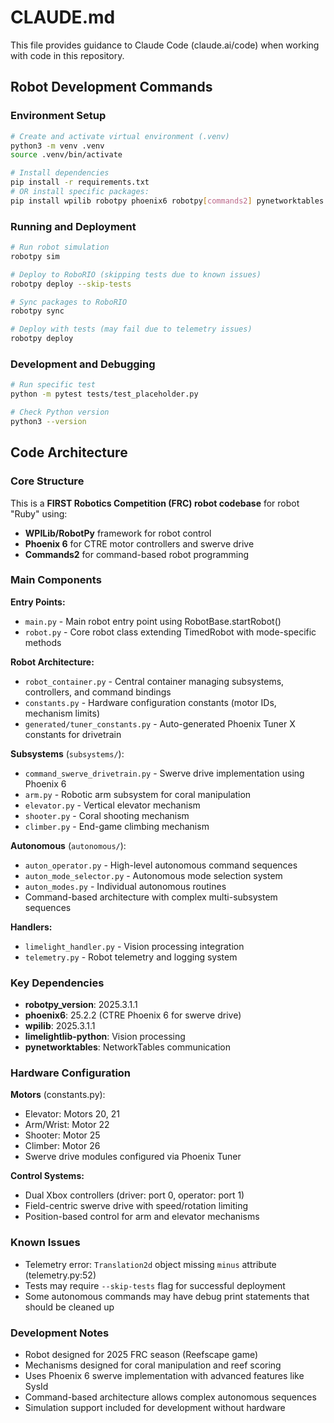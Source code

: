 # CLAUDE.md

This file provides guidance to Claude Code (claude.ai/code) when working with code in this repository.

## Robot Development Commands

### Environment Setup
```bash
# Create and activate virtual environment (.venv)
python3 -m venv .venv
source .venv/bin/activate

# Install dependencies
pip install -r requirements.txt
# OR install specific packages:
pip install wpilib robotpy phoenix6 robotpy[commands2] pynetworktables
```

### Running and Deployment
```bash
# Run robot simulation
robotpy sim

# Deploy to RoboRIO (skipping tests due to known issues)
robotpy deploy --skip-tests

# Sync packages to RoboRIO
robotpy sync

# Deploy with tests (may fail due to telemetry issues)
robotpy deploy
```

### Development and Debugging
```bash
# Run specific test
python -m pytest tests/test_placeholder.py

# Check Python version
python3 --version
```

## Code Architecture

### Core Structure
This is a **FIRST Robotics Competition (FRC) robot codebase** for robot "Ruby" using:
- **WPILib/RobotPy** framework for robot control
- **Phoenix 6** for CTRE motor controllers and swerve drive
- **Commands2** for command-based robot programming

### Main Components

**Entry Points:**
- `main.py` - Main robot entry point using RobotBase.startRobot()
- `robot.py` - Core robot class extending TimedRobot with mode-specific methods

**Robot Architecture:**
- `robot_container.py` - Central container managing subsystems, controllers, and command bindings
- `constants.py` - Hardware configuration constants (motor IDs, mechanism limits)
- `generated/tuner_constants.py` - Auto-generated Phoenix Tuner X constants for drivetrain

**Subsystems** (`subsystems/`):
- `command_swerve_drivetrain.py` - Swerve drive implementation using Phoenix 6
- `arm.py` - Robotic arm subsystem for coral manipulation
- `elevator.py` - Vertical elevator mechanism
- `shooter.py` - Coral shooting mechanism
- `climber.py` - End-game climbing mechanism

**Autonomous** (`autonomous/`):
- `auton_operator.py` - High-level autonomous command sequences
- `auton_mode_selector.py` - Autonomous mode selection system
- `auton_modes.py` - Individual autonomous routines
- Command-based architecture with complex multi-subsystem sequences

**Handlers:**
- `limelight_handler.py` - Vision processing integration
- `telemetry.py` - Robot telemetry and logging system

### Key Dependencies
- **robotpy_version**: 2025.3.1.1
- **phoenix6**: 25.2.2 (CTRE Phoenix 6 for swerve drive)
- **wpilib**: 2025.3.1.1
- **limelightlib-python**: Vision processing
- **pynetworktables**: NetworkTables communication

### Hardware Configuration
**Motors** (constants.py):
- Elevator: Motors 20, 21
- Arm/Wrist: Motor 22
- Shooter: Motor 25
- Climber: Motor 26
- Swerve drive modules configured via Phoenix Tuner

**Control Systems:**
- Dual Xbox controllers (driver: port 0, operator: port 1)
- Field-centric swerve drive with speed/rotation limiting
- Position-based control for arm and elevator mechanisms

### Known Issues
- Telemetry error: `Translation2d` object missing `minus` attribute (telemetry.py:52)
- Tests may require `--skip-tests` flag for successful deployment
- Some autonomous commands may have debug print statements that should be cleaned up

### Development Notes
- Robot designed for 2025 FRC season (Reefscape game)
- Mechanisms designed for coral manipulation and reef scoring
- Uses Phoenix 6 swerve implementation with advanced features like SysId
- Command-based architecture allows complex autonomous sequences
- Simulation support included for development without hardware